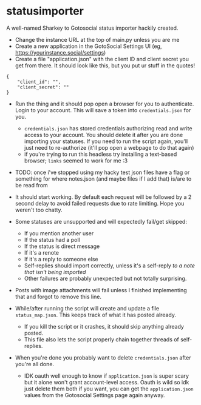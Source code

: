 # statusimporter

A well-named Sharkey to Gotosocial status importer hackily created.

* Change the instance URL at the top of main.py unless you are me
* Create a new application in the GotoSocial Settings UI (eg, https://yourinstance.social/settings)
* Create a file "application.json" with the client ID and client secret you get from there. It should look like this, but you put ur stuff in the quotes!

```
{
    "client_id": "",
    "client_secret": ""
}
```

* Run the thing and it should pop open a browser for you to authenticate. Login to your account. This will save a token into `credentials.json` for you.
  * `credentials.json` has stored credentials authorizing read and write access to your account. You should delete it after you are done importing your statuses. If you need to run the script again, you'll just need to re-authorize (it'll pop open a webpage to do that again)
  * if you're trying to run this headless try installing a text-based browser; `links` seemed to work for me :3

* TODO: once i've stopped using my hacky test json files have a flag or something for where
notes.json (and maybe files if I add that) is/are to be read from
* It should start working. By default each request will be followed by a 2 second delay to avoid failed requests due to rate limiting. Hope you weren't too chatty.
* Some statuses are unsupported and will expectedly fail/get skipped:
  * If you mention another user
  * If the status had a poll
  * If the status is direct message
  * If it's a renote
  * If it's a reply to someone else
  * Self-replies should import correctly, unless it's a self-reply *to a note that isn't being imported*
  * Other failures are probably unexpected but not totally surprising.
* Posts with image attachments will fail unless I finished implementing that and forgot to remove this line.
* While/after running the script will create and update a file `status_map.json`. This keeps track of what it has posted already.
  * If you kill the script or it crashes, it should skip anything already posted.
  * This file also lets the script properly chain together threads of self-replies.
* When you're done you probably want to delete `credentials.json` after you're all done.
  * IDK oauth well enough to know if `application.json` is super scary but it alone won't grant account-level access. Oauth is wild so idk just delete them both if you want, you can get the `application.json` values from the Gotosocial Settings page again anyway.

